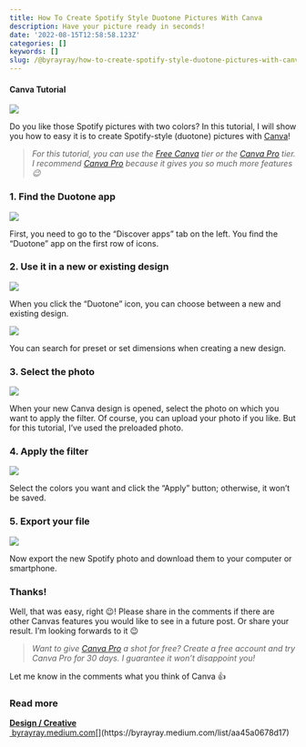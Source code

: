 ```yaml
---
title: How To Create Spotify Style Duotone Pictures With Canva
description: Have your picture ready in seconds!
date: '2022-08-15T12:58:58.123Z'
categories: []
keywords: []
slug: /@byrayray/how-to-create-spotify-style-duotone-pictures-with-canva-a444b014341f
---
```


#### Canva Tutorial

![](/Users/devbyrayray/Downloads/medium-export-a7b31d8cfbafc479a349e86525a0598d57555fb548cdfad5aa20f48d7b4db09d/posts/md_1664876347726/img/1__1tgWdbUFpFibY6AzTTGztA.png)

Do you like those Spotify pictures with two colors? In this tutorial, I will show you how to easy it is to create Spotify-style (duotone) pictures with [Canva](https://partner.canva.com/c/2339544/811170/10068)!

> _For this tutorial, you can use the_ [_Free Canva_](https://partner.canva.com/c/2339544/811170/10068) _tier or the_ [_Canva Pro_](https://partner.canva.com/c/2339544/811170/10068) _tier. I recommend_ [_Canva Pro_](https://partner.canva.com/c/2339544/811170/10068) _because it gives you so much more features 😉_

### 1\. Find the Duotone app

![](/Users/devbyrayray/Downloads/medium-export-a7b31d8cfbafc479a349e86525a0598d57555fb548cdfad5aa20f48d7b4db09d/posts/md_1664876347726/img/1__B8TU0bZ__yjoXarmno75ymw.png)

First, you need to go to the “Discover apps” tab on the left. You find the “Duotone” app on the first row of icons.

### 2\. Use it in a new or existing design

![](/Users/devbyrayray/Downloads/medium-export-a7b31d8cfbafc479a349e86525a0598d57555fb548cdfad5aa20f48d7b4db09d/posts/md_1664876347726/img/1__HMnOLmc__ViO__btP0fSbEmw.png)

When you click the “Duotone” icon, you can choose between a new and existing design.

![](/Users/devbyrayray/Downloads/medium-export-a7b31d8cfbafc479a349e86525a0598d57555fb548cdfad5aa20f48d7b4db09d/posts/md_1664876347726/img/1__upLv__qDOacvpEwhiyRB5wA.png)

You can search for preset or set dimensions when creating a new design.

### 3\. Select the photo

![](/Users/devbyrayray/Downloads/medium-export-a7b31d8cfbafc479a349e86525a0598d57555fb548cdfad5aa20f48d7b4db09d/posts/md_1664876347726/img/1__Nqn2bekAPDWb1MrAbyya6Q.png)

When your new Canva design is opened, select the photo on which you want to apply the filter. Of course, you can upload your photo if you like. But for this tutorial, I’ve used the preloaded photo.

### 4\. Apply the filter

![](/Users/devbyrayray/Downloads/medium-export-a7b31d8cfbafc479a349e86525a0598d57555fb548cdfad5aa20f48d7b4db09d/posts/md_1664876347726/img/1__r6pYu2AdH3Uh5gGmrOSicA.png)

Select the colors you want and click the “Apply” button; otherwise, it won’t be saved.

### 5\. Export your file

![](/Users/devbyrayray/Downloads/medium-export-a7b31d8cfbafc479a349e86525a0598d57555fb548cdfad5aa20f48d7b4db09d/posts/md_1664876347726/img/1__oJ7jlQvaJFUAm8fvt8HLIg.png)

Now export the new Spotify photo and download them to your computer or smartphone.

### Thanks!

Well, that was easy, right 😉! Please share in the comments if there are other Canvas features you would like to see in a future post. Or share your result. I’m looking forwards to it 😉

> _Want to give_ [_Canva Pro_](https://partner.canva.com/c/2339544/811170/10068) _a shot for free? Create a free account and try Canva Pro for 30 days. I guarantee it won’t disappoint you!_

Let me know in the comments what you think of Canva 👍



### Read more

[**Design / Creative**  
 byrayray.medium.com](https://byrayray.medium.com/list/aa45a0678d17 "https://byrayray.medium.com/list/aa45a0678d17")[](https://byrayray.medium.com/list/aa45a0678d17)